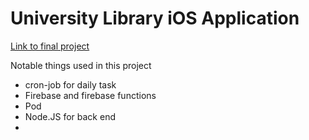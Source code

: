 <h1>University Library iOS Application </h1>
  		  
<a href="https://youtu.be/NmrtFBa5kNE">Link to final project</a>

 <p> Notable things used in this project </p>
 <ul>
   <li> cron-job for daily task</li>
 
   <li> Firebase and firebase functions </li>
   
   <li> Pod </li>
   
   <li> Node.JS for back end <li>
 </ul>
